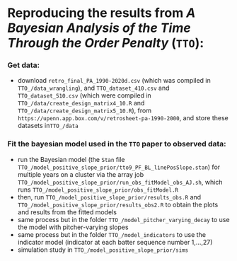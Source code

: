 
# Reproducing the results from _A Bayesian Analysis of the Time Through the Order Penalty_ (`TTO`):

### Get data:
* download `retro_final_PA_1990-2020d.csv` (which was compiled in `TTO_/data_wrangling`), and `TTO_dataset_410.csv` and `TTO_dataset_510.csv` (which were compiled in `TTO_/data/create_design_matrix4_10.R` and `TTO_/data/create_design_matrix5_10.R`), from `https://upenn.app.box.com/v/retrosheet-pa-1990-2000`, and store these datasets in`TTO_/data`

### Fit the bayesian model used in the `TTO` paper to observed data:
* run the Bayesian model (the `Stan` file `TTO_/model_positive_slope_prior/tto9_PF_BL_linePosSlope.stan`) for multiple years on a cluster via the array job `TTO_/model_positive_slope_prior/run_obs_fitModel_obs_AJ.sh`, which runs `TTO_/model_positive_slope_prior/obs_fitModel.R`
* then, run `TTO_/model_positive_slope_prior/results_obs.R` and `TTO_/model_positive_slope_prior/results_obs2.R` to obtain the plots and results from the fitted models
* same process but in the folder `TTO_/model_pitcher_varying_decay` to use the model with pitcher-varying slopes
* same process but in the folder `TTO_/model_indicators` to use the indicator model (indicator at each batter sequence number 1,...,27)
* simulation study in `TTO_/model_positive_slope_prior/sims` 

